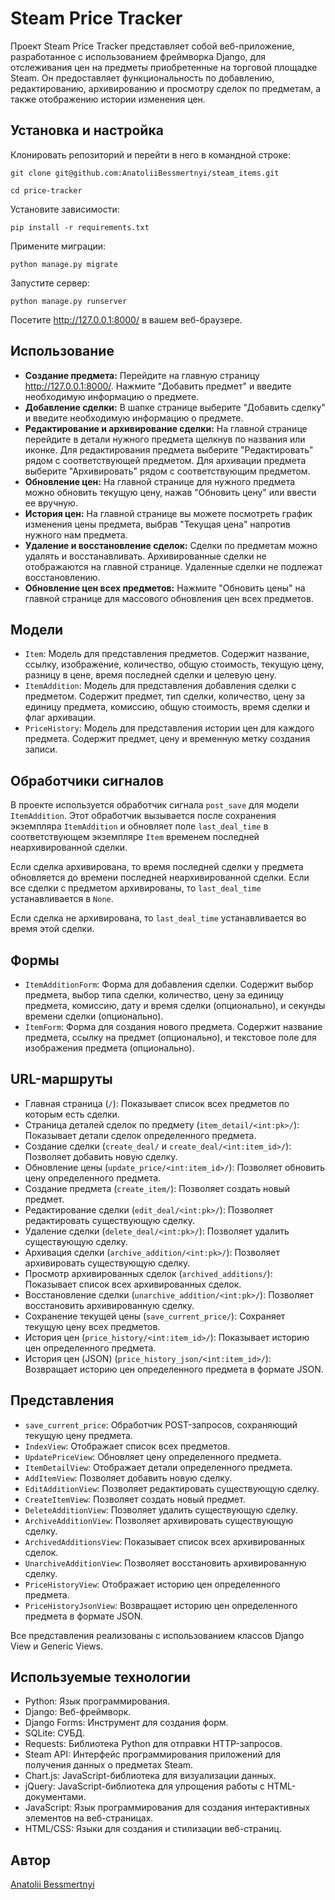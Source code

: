 # Steam Price Tracker

Проект Steam Price Tracker представляет собой веб-приложение, разработанное с использованием фреймворка Django, для отслеживания цен на предметы приобретенные на торговой площадке Steam. Он предоставляет функциональность по добавлению, редактированию, архивированию и просмотру сделок по предметам, а также отображению истории изменения цен.


## Установка и настройка

Клонировать репозиторий и перейти в него в командной строке:
```
git clone git@github.com:AnatoliiBessmertnyi/steam_items.git
```
```
cd price-tracker
```

Установите зависимости:
```
pip install -r requirements.txt
```

Примените миграции:
```
python manage.py migrate
```

Запустите сервер:
```
python manage.py runserver
```

Посетите http://127.0.0.1:8000/ в вашем веб-браузере.


## Использование

- **Создание предмета:** Перейдите на главную страницу http://127.0.0.1:8000/. Нажмите "Добавить предмет" и введите необходимую информацию о предмете.
- **Добавление сделки:** В шапке странице выберите "Добавить сделку" и введите необходимую информацию о предмете.
- **Редактирование и архивирование сделки:** На главной странице перейдите в детали нужного предмета щелкнув по названия или иконке. Для редактирования предмета выберите "Редактировать" рядом с соответствующей предметом. Для архивации предмета выберите "Архивировать" рядом с соответствующим предметом.
- **Обновление цен:** На главной странице для нужного предмета можно обновить текущую цену, нажав "Обновить цену" или ввести ее вручную.
- **История цен:** На главной странице вы можете посмотреть график изменения цены предмета, выбрав "Текущая цена" напротив нужного нам предмета.
- **Удаление и восстановление сделок:** Сделки по предметам можно удалять и восстанавливать. Архивированные сделки не отображаются на главной странице. Удаленные сделки не подлежат восстановлению.
- **Обновление цен всех предметов:** Нажмите "Обновить цены" на главной странице для массового обновления цен всех предметов.


## Модели

- `Item`: Модель для представления предметов. Содержит название, ссылку, изображение, количество, общую стоимость, текущую цену, разницу в цене, время последней сделки и целевую цену.
- `ItemAddition`: Модель для представления добавления сделки с предметом. Содержит предмет, тип сделки, количество, цену за единицу предмета, комиссию, общую стоимость, время сделки и флаг архивации.
- `PriceHistory`: Модель для представления истории цен для каждого предмета. Содержит предмет, цену и временную метку создания записи.


## Обработчики сигналов

В проекте используется обработчик сигнала `post_save` для модели `ItemAddition`. Этот обработчик вызывается после сохранения экземпляра `ItemAddition` и обновляет поле `last_deal_time` в соответствующем экземпляре `Item` временем последней неархивированной сделки.

Если сделка архивирована, то время последней сделки у предмета обновляется до времени последней неархивированной сделки. Если все сделки с предметом архивированы, то `last_deal_time` устанавливается в `None`.

Если сделка не архивирована, то `last_deal_time` устанавливается во время этой сделки.


## Формы

- `ItemAdditionForm`: Форма для добавления сделки. Содержит выбор предмета, выбор типа сделки, количество, цену за единицу предмета, комиссию, дату и время сделки (опционально), и секунды времени сделки (опционально).
- `ItemForm`: Форма для создания нового предмета. Содержит название предмета, ссылку на предмет (опционально), и текстовое поле для изображения предмета (опционально).


## URL-маршруты

- Главная страница (`/`): Показывает список всех предметов по которым есть сделки.
- Страница деталей сделок по предмету (`item_detail/<int:pk>/`): Показывает детали сделок определенного предмета.
- Создание сделки (`create_deal/` и `create_deal/<int:item_id>/`): Позволяет добавить новую сделку.
- Обновление цены (`update_price/<int:item_id>/`): Позволяет обновить цену определенного предмета.
- Создание предмета (`create_item/`): Позволяет создать новый предмет.
- Редактирование сделки (`edit_deal/<int:pk>/`): Позволяет редактировать существующую сделку.
- Удаление сделки (`delete_deal/<int:pk>/`): Позволяет удалить существующую сделку.
- Архивация сделки (`archive_addition/<int:pk>/`): Позволяет архивировать существующую сделку.
- Просмотр архивированных сделок (`archived_additions/`): Показывает список всех архивированных сделок.
- Восстановление сделки (`unarchive_addition/<int:pk>/`): Позволяет восстановить архивированную сделку.
- Сохранение текущей цены (`save_current_price/`): Сохраняет текущую цену всех предметов.
- История цен (`price_history/<int:item_id>/`): Показывает историю цен определенного предмета.
- История цен (JSON) (`price_history_json/<int:item_id>/`): Возвращает историю цен определенного предмета в формате JSON.


## Представления

- `save_current_price`: Обработчик POST-запросов, сохраняющий текущую цену предмета.
- `IndexView`: Отображает список всех предметов.
- `UpdatePriceView`: Обновляет цену определенного предмета.
- `ItemDetailView`: Отображает детали определенного предмета.
- `AddItemView`: Позволяет добавить новую сделку.
- `EditAdditionView`: Позволяет редактировать существующую сделку.
- `CreateItemView`: Позволяет создать новый предмет.
- `DeleteAdditionView`: Позволяет удалить существующую сделку.
- `ArchiveAdditionView`: Позволяет архивировать существующую сделку.
- `ArchivedAdditionsView`: Показывает список всех архивированных сделок.
- `UnarchiveAdditionView`: Позволяет восстановить архивированную сделку.
- `PriceHistoryView`: Отображает историю цен определенного предмета.
- `PriceHistoryJsonView`: Возвращает историю цен определенного предмета в формате JSON.

Все представления реализованы с использованием классов Django View и Generic Views.


## Используемые технологии

- Python: Язык программирования.
- Django: Веб-фреймворк.
- Django Forms: Инструмент для создания форм.
- SQLite: СУБД.
- Requests: Библиотека Python для отправки HTTP-запросов.
- Steam API: Интерфейс программирования приложений для получения данных о предметах Steam.
- Chart.js: JavaScript-библиотека для визуализации данных.
- jQuery: JavaScript-библиотека для упрощения работы с HTML-документами.
- JavaScript: Язык программирования для создания интерактивных элементов на веб-страницах.
- HTML/CSS: Языки для создания и стилизации веб-страниц.


## Автор

[Anatolii Bessmertnyi](https://github.com/AnatoliiBessmertnyi)






